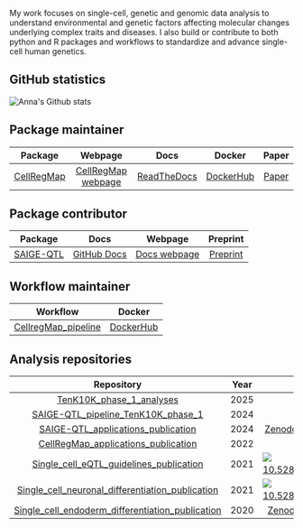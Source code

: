 My work focuses on single-cell, genetic and genomic data analysis to understand environmental and genetic factors affecting molecular changes underlying complex traits and diseases. 
I also build or contribute to both python and R packages and workflows to standardize and advance single-cell human genetics.

## GitHub statistics

<!-- [![Anna's GitHub languages](https://github-readme-stats.vercel.app/api/top-langs?username=annacuomo&layout=compact)](https://github.com/anacuomo/github-readme-stats) -->

![Anna's Github stats](https://github-readme-stats.vercel.app/api?username=annacuomo&show_icons=true&hide_border=true&count_private=true)

## Package maintainer

| Package | Webpage | Docs | Docker | Paper |
|:----------------:|:----------------:|:----------------:|:----------------:|:----------------:|
| [CellRegMap](https://github.com/limix/CellRegMap) | [CellRegMap webpage](https://limix.github.io/CellRegMap/) | [ReadTheDocs](https://cellregmap.readthedocs.io/) | [DockerHub](https://hub.docker.com/r/annasecuomo/cellregmap) | [Paper](https://www.embopress.org/doi/full/10.15252/msb.202110663) |

## Package contributor

| Package | Docs | Webpage | Preprint |
|:----------------:|:----------------:|:----------------:|:----------------:|
| [SAIGE-QTL](https://github.com/weizhou0/qtl) | [GitHub Docs](https://github.com/weizhou0/SAIGE-QTL-doc) | [Docs webpage](https://weizhou0.github.io/SAIGE-QTL-doc/) | [Preprint](https://www.medrxiv.org/content/10.1101/2024.05.15.24307317v1) |

## Workflow maintainer

| Workflow | Docker | 
|:----------------:|:----------------:|
| [CellregMap_pipeline](https://github.com/populationgenomics/CellRegMap_pipeline) | [DockerHub](https://hub.docker.com/r/annasecuomo/cellregmap_pipeline)|

## Analysis repositories

| Repository | Year | Data | 
|:----------------:|:----------------:| :----------------:|
| [TenK10K_phase_1_analyses](https://github.com/powellgenomicslab/tenk10k_phase1) | 2025 | |
| [SAIGE-QTL_pipeline_TenK10K_phase_1](https://github.com/populationgenomics/saige-tenk10k) | 2024 | |
| [SAIGE-QTL_applications_publication](https://github.com/annacuomo/SAIGE_QTL_analyses) |  2024 | [Zenodo record 10811106](https://zenodo.org/records/10811106)|
| [CellRegMap_applications_publication](https://github.com/annacuomo/CellRegMap_analyses) |  2022 | |
| [Single_cell_eQTL_guidelines_publication](https://github.com/single-cell-genetics/optimising_singlecell_eqtl_paper) | 2021 | [![doi 10.5281/zenodo.4915837](https://zenodo.org/badge/DOI/10.5281/zenodo.4915837.svg)](https://doi.org/10.5281/zenodo.4915837) | 
| [Single_cell_neuronal_differentiation_publication](https://github.com/single-cell-genetics/singlecell_neuroseq_paper) | 2021 | [![doi 10.5281/zenodo.4651413](https://zenodo.org/badge/DOI/10.5281/zenodo.4651413.svg)](https://doi.org/10.5281/zenodo.4651413) |
| [Single_cell_endoderm_differentiation_publication](https://github.com/single-cell-genetics/singlecell_endodiff_paper) |  2020 | [Zenodo record 3625024](https://zenodo.org/record/3625024) |


<!-- ### Hi there 👋 -->


<!--
**annacuomo/annacuomo** is a ✨ _special_ ✨ repository because its `README.md` (this file) appears on your GitHub profile.

Here are some ideas to get you started:

- 🔭 I’m currently working on ...
- 🌱 I’m currently learning ...
- 👯 I’m looking to collaborate on ...
- 🤔 I’m looking for help with ...
- 💬 Ask me about ...
- 📫 How to reach me: ...
- 😄 Pronouns: ...
- ⚡ Fun fact: ...
-->
